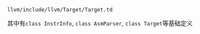 



```
llvm/include/llvm/Target/Target.td
```



其中有`class InstrInfo`, `class AsmParser`, `class Target`等基础定义